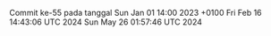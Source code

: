 Commit ke-55 pada tanggal Sun Jan 01 14:00 2023 +0100
Fri Feb 16 14:43:06 UTC 2024
Sun May 26 01:57:46 UTC 2024
